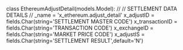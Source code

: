 class EthereumAdjustDetail(models.Model):
//
// SETTLEMENT DATA DETAILS
//
_name = 'x_ethereum.adjust_detail'
x_adjustID = fields.Char(string='SETTLEMENT MASTER CODE') 
x_transactionID = fields.Char(string='TRANSACTION CODE') 
x_exchangelD = fields.Char(string='MARKET PRICE CODE') 
x_adjustIS = fields.Char(string='SETTLEMENT RESULT',default='N')
